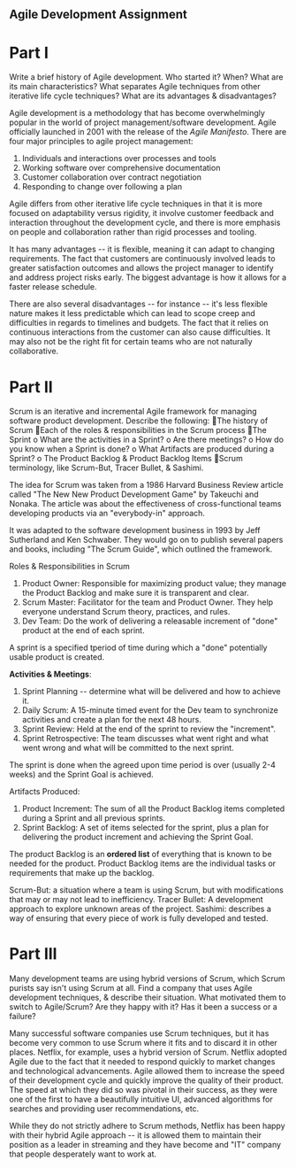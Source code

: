 ## Agile Development Assignment

# Part I

Write a brief history of Agile development. Who started it? When? What are its main 
characteristics? What separates Agile techniques from other iterative life cycle techniques?
What are its advantages & disadvantages?

Agile development is a methodology that has become overwhelmingly popular in the world of
project management/software development. Agile officially launched in 2001 with the release
of the *Agile Manifesto*. There are four major principles to agile project management:
1. Individuals and interactions over processes and tools
2. Working software over comprehensive documentation
3. Customer collaboration over contract negotiation
4. Responding to change over following a plan

Agile differs from other iterative life cycle techniques in that it is more focused on adaptability
versus rigidity, it involve customer feedback and interaction throughout the development cycle, and
there is more emphasis on people and collaboration rather than rigid processes and tooling. 

It has many advantages -- it is flexible, meaning it can adapt to changing requirements. The fact 
that customers are continuously involved leads to greater satisfaction outcomes and allows the 
project manager to identify and address project risks early. The biggest advantage is how it allows
for a faster release schedule. 

There are also several disadvantages -- for instance -- it's less flexible nature makes it less
predictable which can lead to scope creep and difficulties in regards to timelines and budgets. The
fact that it relies on continuous interactions from the customer can also cause difficulties. It may
also not be the right fit for certain teams who are not naturally collaborative.

# Part II

Scrum is an iterative and incremental Agile framework for managing software product
development.
Describe the following:
The history of Scrum
Each of the roles & responsibilities in the Scrum process
The Sprint
o What are the activities in a Sprint?
o Are there meetings?
o How do you know when a Sprint is done?
o What Artifacts are produced during a Sprint?
o The Product Backlog & Product Backlog Items
Scrum terminology, like Scrum-But, Tracer Bullet, & Sashimi.

The idea for Scrum was taken from a 1986 Harvard Business Review article called "The New New
Product Development Game" by Takeuchi and Nonaka. The article was about the effectiveness of 
cross-functional teams developing products via an "everybody-in" approach. 

It was adapted to the software development business in 1993 by Jeff Sutherland and Ken Schwaber. 
They would go on to publish several papers and books, including "The Scrum Guide", which outlined
the framework. 

Roles & Responsibilities in Scrum
1. Product Owner: Responsible for maximizing product value; they manage the Product Backlog and
   make sure it is transparent and clear.
2. Scrum Master: Facilitator for the team and Product Owner. They help everyone understand Scrum
   theory, practices, and rules. 
3. Dev Team: Do the work of delivering a releasable increment of "done" product at the end of 
   each sprint. 

A sprint is a specified tperiod of time during which a "done" potentially usable product is created.

**Activities & Meetings**:
1. Sprint Planning -- determine what will be delivered and how to achieve it. 
2. Daily Scrum: A 15-minute timed event for the Dev team to synchronize activities and create a plan
   for the next 48 hours.
3. Sprint Review: Held at the end of the sprint to review the "increment".
4. Sprint Retrospective: The team discusses what went right and what went wrong and what will be
    committed to the next sprint. 

The sprint is done when the agreed upon time period is over (usually 2-4 weeks) and the Sprint Goal
   is achieved. 

Artifacts Produced:
1. Product Increment: The sum of all the Product Backlog items completed during a Sprint and all previous
   sprints.
2. Sprint Backlog: A set of items selected for the sprint, plus a plan for delivering the product
   increment and achieving the Sprint Goal. 

The product Backlog is an **ordered list** of everything that is known to be needed for the product. 
Product Backlog items are the individual tasks or requirements that make up the backlog.

Scrum-But: a situation where a team is using Scrum, but with modifications that may or may not lead
        to inefficiency.
Tracer Bullet: A development approach to explore unknown areas of the project.
Sashimi: describes a way of ensuring that every piece of work is fully developed and tested.

# Part III
Many development teams are using hybrid versions of Scrum, which Scrum purists say isn't
using Scrum at all. Find a company that uses Agile development techniques, & describe their
situation. What motivated them to switch to Agile/Scrum? Are they happy with it? Has it been
a success or a failure?

Many successful software companies use Scrum techniques, but it has become very common to use Scrum
where it fits and to discard it in other places. Netflix, for example, uses a hybrid version of Scrum.
Netflix adopted Agile due to the fact that it needed to respond quickly to market changes and
technological advancements. Agile allowed them to increase the speed of their development cycle and
quickly improve the quality of their product. The speed at which they did so was pivotal in their success,
as they were one of the first to have a beautifully intuitive UI, advanced algorithms for searches
and providing user recommendations, etc. 

While they do not strictly adhere to Scrum methods, Netflix has been happy with their hybrid Agile
approach -- it is allowed them to maintain their position as a leader in streaming and they have 
become and "IT" company that people desperately want to work at. 
